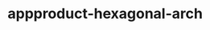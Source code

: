    # appproduct-hexagonal-arch                 
            
         
                 
           
          
              
                
       
       
    
  

